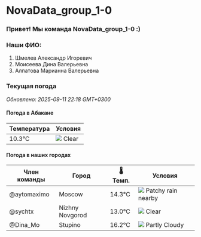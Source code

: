 # NovaData_group_1-0
### Привет! Мы команда NovaData_group_1-0 :)

### Наши ФИО:
1. Шмелев Александр Игоревич
2. Моисеева Дина Валерьевна
3. Алпатова Марианна Валерьевна

### Текущая погода
<!-- WEATHER:START -->
_Обновлено: 2025-09-11 22:18 GMT+0300_

#### Погода в Абакане

| Температура | Условия |
|-------------|----------|
| 10.3°C     | ![](https://cdn.weatherapi.com/weather/64x64/night/113.png) Clear |

#### Погода в наших городах

| Член команды  | Город               | 🌡️ Темп.  | Условия          |
|---------------|---------------------|-----------|--------------------|
| @aytomaximo    | Moscow              |   14.3°C | ![](https://cdn.weatherapi.com/weather/64x64/night/176.png) Patchy rain nearby |
| @sychtx        | Nizhny Novgorod     |   13.0°C | ![](https://cdn.weatherapi.com/weather/64x64/night/113.png) Clear        |
| @Dina_Mo       | Stupino             |   16.2°C | ![](https://cdn.weatherapi.com/weather/64x64/night/116.png) Partly Cloudy |

<!-- WEATHER:END -->
